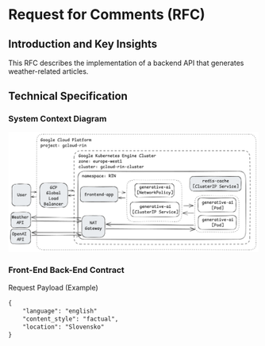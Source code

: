 # Request for Comments (RFC)

## Introduction and Key Insights
This RFC describes the implementation of a backend API that generates weather-related articles.

## Technical Specification

### System Context Diagram
![Alt text](architecture.png)

### Front-End Back-End Contract
Request Payload (Example)
```
{
    "language": "english"
    "content_style": "factual",
    "location": "Slovensko"
}
```
